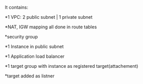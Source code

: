 It contains:

*1 VPC: 2 public subnet | 1 private subnet

*NAT, IGW mapping all done in route tables

*security group

*1 Instance in public subnet

*1 Application load balancer

*1 target group with instance as registered target(attachement)

*target added as listner